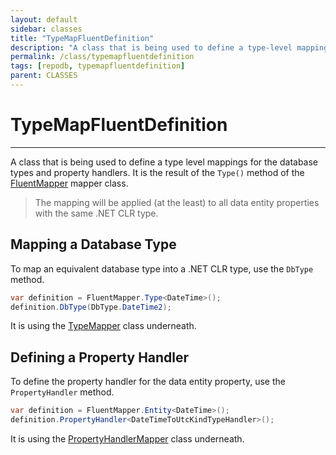 ```yaml
---
layout: default
sidebar: classes
title: "TypeMapFluentDefinition"
description: "A class that is being used to define a type-level mappings (i.e.: DB Type and Property Handler)."
permalink: /class/typemapfluentdefinition
tags: [repodb, typemapfluentdefinition]
parent: CLASSES
---
```


# TypeMapFluentDefinition

---

A class that is being used to define a type level mappings for the database types and property handlers. It is the result of the `Type()` method of the [FluentMapper](/mapper/fluentmapper) mapper class.

> The mapping will be applied (at the least) to all data entity properties with the same .NET CLR type.

## Mapping a Database Type

To map an equivalent database type into a .NET CLR type, use the `DbType` method.

```csharp
var definition = FluentMapper.Type<DateTime>();
definition.DbType(DbType.DateTime2);
```

It is using the [TypeMapper](/mapper/typemapper) class underneath.

## Defining a Property Handler

To define the property handler for the data entity property, use the `PropertyHandler` method.

```csharp
var definition = FluentMapper.Entity<DateTime>();
definition.PropertyHandler<DateTimeToUtcKindTypeHandler>();
```

It is using the [PropertyHandlerMapper](/mapper/propertyhandlermapper) class underneath.